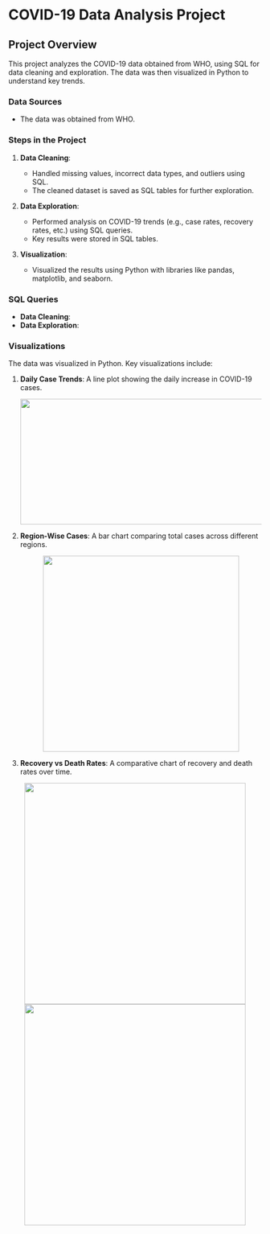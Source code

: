# COVID-19 Data Analysis Project

## Project Overview
This project analyzes the COVID-19 data obtained from WHO, using SQL for data cleaning and exploration. The data was then visualized in Python to understand key trends.

### Data Sources
- The data was obtained from WHO.

### Steps in the Project
1. **Data Cleaning**: 
   - Handled missing values, incorrect data types, and outliers using SQL.
   - The cleaned dataset is saved as SQL tables for further exploration.

2. **Data Exploration**: 
   - Performed analysis on COVID-19 trends (e.g., case rates, recovery rates, etc.) using SQL queries.
   - Key results were stored in SQL tables.

3. **Visualization**: 
   - Visualized the results using Python with libraries like pandas, matplotlib, and seaborn.

### SQL Queries
- **Data Cleaning**: 
- **Data Exploration**: 

### Visualizations
The data was visualized in Python. Key visualizations include:
1. **Daily Case Trends**: A line plot showing the daily increase in COVID-19 cases.
   
   <p align="center">
      <img src="https://github.com/user-attachments/assets/15ce88c1-db44-4593-bd46-c2ef09685c53" height="250" width="600">
   </p>

2. **Region-Wise Cases**: A bar chart comparing total cases across different regions.
   
   <p align="center">
      <img src="https://github.com/user-attachments/assets/e852bc40-db61-456e-b5aa-affcb1e93eee"  width="390">
   </p>
   

3. **Recovery vs Death Rates**: A comparative chart of recovery and death rates over time.
<div align="center">
   <img src="https://github.com/user-attachments/assets/e2a26973-f414-41dd-8e8b-05f8a233bc8f" width="440" style="display:inline-block; margin: 0 10px;">
   <img src="https://github.com/user-attachments/assets/357757a8-f9a3-464a-9024-fa80d831bdc1" width="440" style="display:inline-block; margin: 0 10px;">
</div>



